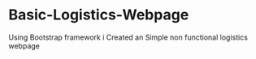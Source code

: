 # Basic-Logistics-Webpage
 Using Bootstrap framework i Created an Simple non functional logistics webpage
